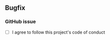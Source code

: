 ## Bugfix

<!-- Add your message here -->

### GitHub issue

<!-- 
  Is there a GitHub isse about this bug? If so, please link to it.
  https://github.com/ericwbailey/a11y-webring.club/labels/bug
 -->

- [ ] I agree to follow this project's code of conduct